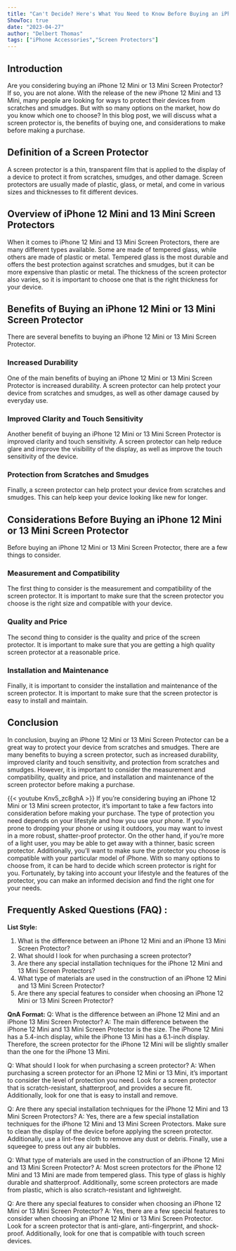 ```yaml
---
title: "Can't Decide? Here's What You Need to Know Before Buying an iPhone 12 Mini or 13 Mini Screen Protector!"
ShowToc: true 
date: "2023-04-27"
author: "Delbert Thomas" 
tags: ["iPhone Accessories","Screen Protectors"]
---
```

## Introduction 

Are you considering buying an iPhone 12 Mini or 13 Mini Screen Protector? If so, you are not alone. With the release of the new iPhone 12 Mini and 13 Mini, many people are looking for ways to protect their devices from scratches and smudges. But with so many options on the market, how do you know which one to choose? In this blog post, we will discuss what a screen protector is, the benefits of buying one, and considerations to make before making a purchase. 

## Definition of a Screen Protector 

A screen protector is a thin, transparent film that is applied to the display of a device to protect it from scratches, smudges, and other damage. Screen protectors are usually made of plastic, glass, or metal, and come in various sizes and thicknesses to fit different devices. 

## Overview of iPhone 12 Mini and 13 Mini Screen Protectors 

When it comes to iPhone 12 Mini and 13 Mini Screen Protectors, there are many different types available. Some are made of tempered glass, while others are made of plastic or metal. Tempered glass is the most durable and offers the best protection against scratches and smudges, but it can be more expensive than plastic or metal. The thickness of the screen protector also varies, so it is important to choose one that is the right thickness for your device. 

## Benefits of Buying an iPhone 12 Mini or 13 Mini Screen Protector 

There are several benefits to buying an iPhone 12 Mini or 13 Mini Screen Protector. 

### Increased Durability 

One of the main benefits of buying an iPhone 12 Mini or 13 Mini Screen Protector is increased durability. A screen protector can help protect your device from scratches and smudges, as well as other damage caused by everyday use. 

### Improved Clarity and Touch Sensitivity 

Another benefit of buying an iPhone 12 Mini or 13 Mini Screen Protector is improved clarity and touch sensitivity. A screen protector can help reduce glare and improve the visibility of the display, as well as improve the touch sensitivity of the device. 

### Protection from Scratches and Smudges 

Finally, a screen protector can help protect your device from scratches and smudges. This can help keep your device looking like new for longer. 

## Considerations Before Buying an iPhone 12 Mini or 13 Mini Screen Protector 

Before buying an iPhone 12 Mini or 13 Mini Screen Protector, there are a few things to consider. 

### Measurement and Compatibility 

The first thing to consider is the measurement and compatibility of the screen protector. It is important to make sure that the screen protector you choose is the right size and compatible with your device. 

### Quality and Price 

The second thing to consider is the quality and price of the screen protector. It is important to make sure that you are getting a high quality screen protector at a reasonable price. 

### Installation and Maintenance 

Finally, it is important to consider the installation and maintenance of the screen protector. It is important to make sure that the screen protector is easy to install and maintain.

## Conclusion 

In conclusion, buying an iPhone 12 Mini or 13 Mini Screen Protector can be a great way to protect your device from scratches and smudges. There are many benefits to buying a screen protector, such as increased durability, improved clarity and touch sensitivity, and protection from scratches and smudges. However, it is important to consider the measurement and compatibility, quality and price, and installation and maintenance of the screen protector before making a purchase.

{{< youtube Knv5_zc8ghA >}} 
If you’re considering buying an iPhone 12 Mini or 13 Mini screen protector, it’s important to take a few factors into consideration before making your purchase. The type of protection you need depends on your lifestyle and how you use your phone. If you’re prone to dropping your phone or using it outdoors, you may want to invest in a more robust, shatter-proof protector. On the other hand, if you’re more of a light user, you may be able to get away with a thinner, basic screen protector. Additionally, you’ll want to make sure the protector you choose is compatible with your particular model of iPhone. With so many options to choose from, it can be hard to decide which screen protector is right for you. Fortunately, by taking into account your lifestyle and the features of the protector, you can make an informed decision and find the right one for your needs.

## Frequently Asked Questions (FAQ) :
**List Style:**
1. What is the difference between an iPhone 12 Mini and an iPhone 13 Mini Screen Protector? 
2. What should I look for when purchasing a screen protector? 
3. Are there any special installation techniques for the iPhone 12 Mini and 13 Mini Screen Protectors? 
4. What type of materials are used in the construction of an iPhone 12 Mini and 13 Mini Screen Protector? 
5. Are there any special features to consider when choosing an iPhone 12 Mini or 13 Mini Screen Protector? 

**QnA Format:**
Q: What is the difference between an iPhone 12 Mini and an iPhone 13 Mini Screen Protector? 
A: The main difference between the iPhone 12 Mini and 13 Mini Screen Protector is the size. The iPhone 12 Mini has a 5.4-inch display, while the iPhone 13 Mini has a 6.1-inch display. Therefore, the screen protector for the iPhone 12 Mini will be slightly smaller than the one for the iPhone 13 Mini. 

Q: What should I look for when purchasing a screen protector? 
A: When purchasing a screen protector for an iPhone 12 Mini or 13 Mini, it’s important to consider the level of protection you need. Look for a screen protector that is scratch-resistant, shatterproof, and provides a secure fit. Additionally, look for one that is easy to install and remove. 

Q: Are there any special installation techniques for the iPhone 12 Mini and 13 Mini Screen Protectors? 
A: Yes, there are a few special installation techniques for the iPhone 12 Mini and 13 Mini Screen Protectors. Make sure to clean the display of the device before applying the screen protector. Additionally, use a lint-free cloth to remove any dust or debris. Finally, use a squeegee to press out any air bubbles. 

Q: What type of materials are used in the construction of an iPhone 12 Mini and 13 Mini Screen Protector? 
A: Most screen protectors for the iPhone 12 Mini and 13 Mini are made from tempered glass. This type of glass is highly durable and shatterproof. Additionally, some screen protectors are made from plastic, which is also scratch-resistant and lightweight. 

Q: Are there any special features to consider when choosing an iPhone 12 Mini or 13 Mini Screen Protector? 
A: Yes, there are a few special features to consider when choosing an iPhone 12 Mini or 13 Mini Screen Protector. Look for a screen protector that is anti-glare, anti-fingerprint, and shock-proof. Additionally, look for one that is compatible with touch screen devices.



